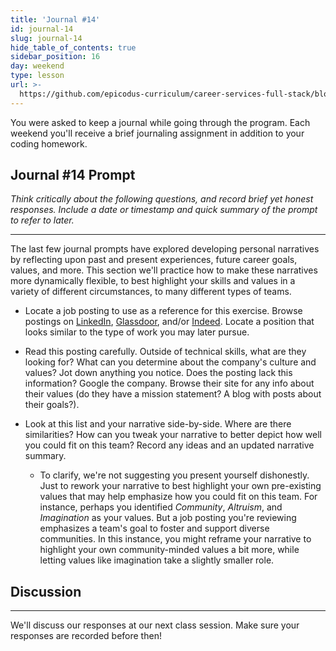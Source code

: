 ```yaml
---
title: 'Journal #14'
id: journal-14
slug: journal-14
hide_table_of_contents: true
sidebar_position: 16
day: weekend
type: lesson
url: >-
  https://github.com/epicodus-curriculum/career-services-full-stack/blob/main/1_week_16_prompt.md
---
```


You were asked to keep a journal while going through the program. Each weekend you'll receive a brief journaling assignment in addition to your coding homework.

## Journal #14 Prompt

_Think critically about the following questions, and record brief yet honest responses. Include a date or timestamp and quick summary of the prompt to refer to later._

---

The last few journal prompts have explored developing personal narratives by reflecting upon past and present experiences, future career goals, values, and more. This section we'll practice how to make these narratives more dynamically flexible, to best highlight your skills and values in a variety of different circumstances, to many different types of teams.

* Locate a job posting to use as a reference for this exercise. Browse postings on [LinkedIn](https://www.linkedin.com/jobs), [Glassdoor](https://www.glassdoor.com/index.htm), and/or [Indeed](https://www.indeed.com/l-Portland,-OR-jobs.html). Locate a position that looks similar to the type of work you may later pursue.

* Read this posting carefully. Outside of technical skills, what are they looking for? What can you determine about the company's culture and values? Jot down anything you notice. Does the posting lack this information? Google the company. Browse their site for any info about their values (do they have a mission statement? A blog with posts about their goals?).

* Look at this list and your narrative side-by-side. Where are there similarities? How can you tweak your narrative to better depict how well you could fit on this team? Record any ideas and an updated narrative summary.

  * To clarify, we're not suggesting you present yourself dishonestly. Just to rework your narrative to best highlight your own pre-existing values that may help emphasize how you could fit on this team. For instance, perhaps you identified _Community_, _Altruism_, and _Imagination_ as your values. But a job posting you're reviewing emphasizes a team's goal to foster and support diverse communities. In this instance, you might reframe your narrative to highlight your own community-minded values a bit more, while letting values like imagination take a slightly smaller role.

## Discussion
---

We'll discuss our responses at our next class session. Make sure your responses are recorded before then!
